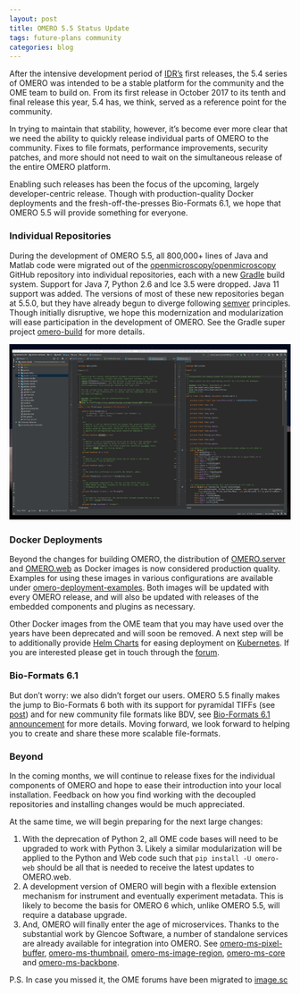 ```yaml
---
layout: post
title: OMERO 5.5 Status Update
tags: future-plans community
categories: blog
---
```


After the intensive development period of [IDR’s](https://idr.openmicroscopy.org/)
first releases, the 5.4 series of OMERO was intended to be a stable platform for the
community and the OME team to build on. From its first release in October 2017 to its
tenth and final release this year, 5.4 has, we think, served as a reference point for
the community.

In trying to maintain that stability, however, it’s become ever more clear that we
need the ability to quickly release individual parts of OMERO to the community.
Fixes to file formats, performance improvements, security patches, and more should
not need to wait on the simultaneous release of the entire OMERO platform.

Enabling such releases has been the focus of the upcoming, largely developer-centric
release. Though with production-quality Docker deployments and the
fresh-off-the-presses Bio-Formats 6.1, we hope that OMERO 5.5 will provide
something for everyone.

### Individual Repositories

During the development of OMERO 5.5, all 800,000+ lines of Java and Matlab code were
migrated out of the [openmicroscopy/openmicroscopy](https://github.com/openmicroscopy/openmicroscopy) GitHub repository into individual repositories, each with a new
[Gradle](https://gradle.org) build system. Support for Java 7, Python 2.6 and
Ice 3.5 were dropped. Java 11 support was added. The versions of most of these new
repositories began at 5.5.0, but they have already begun to diverge following
[semver](https://semver.org) principles. Though initially disruptive, we hope this
modernization and modularization will ease participation in the development of OMERO.
See the Gradle super project [omero-build](https://github.com/ome/omero-build) for more details.

![omero-build in IntelliJ](/images/omero-build.png)

### Docker Deployments

Beyond the changes for building OMERO, the distribution of
[OMERO.server](https://hub.docker.com/r/openmicroscopy/omero-server) and
[OMERO.web](https://hub.docker.com/r/openmicroscopy/omero-web-standalone/)
as Docker images is now considered production quality. Examples for using these
images in various configurations are available under [omero-deployment-examples](https://github.com/ome/omero-deployment-examples). Both images will be updated with every
OMERO release, and will also be updated with releases of the embedded components
and plugins as necessary.

Other Docker images from the OME team that you may have used over the years
have been deprecated and will soon be removed. A next step will be to
additionally provide [Helm Charts](https://github.com/helm/charts) for easing
deployment on [Kubernetes](https://kubernetes.io/). If you are interested
please get in touch through the [forum](https://forum.image.sc/tags/omero).

### Bio-Formats 6.1

But don’t worry: we also didn’t forget our users. OMERO 5.5 finally makes the
jump to Bio-Formats 6 both with its support for pyramidal TIFFs
(see [post](http://blog.openmicroscopy.org/file-formats/community/2018/11/29/ometiffpyramid/))
and for new community file formats like BDV, see
[Bio-Formats 6.1 announcement](https://www.openmicroscopy.org/2019/05/20/bio-formats-6-1-0.html)
for more details.
Moving forward, we look forward to helping you to create and share these more
scalable file-formats.


### Beyond

In the coming months, we will continue to release fixes for the individual
components of OMERO and hope to ease their introduction into your local installation.
Feedback on how you find working with the decoupled repositories and installing
changes would be much appreciated.

At the same time, we will begin preparing for the next large changes:

1. With the deprecation of Python 2, all OME code bases will need to be upgraded to
work with Python 3. Likely a similar modularization will be applied to the Python
and Web code such that `pip install -U omero-web` should be all that is needed to
receive the latest updates to OMERO.web.
2. A development version of OMERO will begin with a flexible extension mechanism for
instrument and eventually experiment metadata. This is likely to become the basis for
OMERO 6 which, unlike OMERO 5.5, will require a database upgrade.
3. And, OMERO will finally enter the age of microservices. Thanks to the substantial
work by Glencoe Software, a number of standalone services are already available for
integration into OMERO. See
[omero-ms-pixel-buffer](https://github.com/glencoesoftware/omero-ms-pixel-buffer),
[omero-ms-thumbnail](https://github.com/glencoesoftware/omero-ms-thumbnail),
[omero-ms-image-region](https://github.com/glencoesoftware/omero-ms-image-region),
[omero-ms-core](https://github.com/glencoesoftware/omero-ms-core) and
[omero-ms-backbone](https://github.com/glencoesoftware/omero-ms-backbone).


P.S. In case you missed it, the OME forums have been migrated to [image.sc](http://www.openmicroscopy.org/forums)
